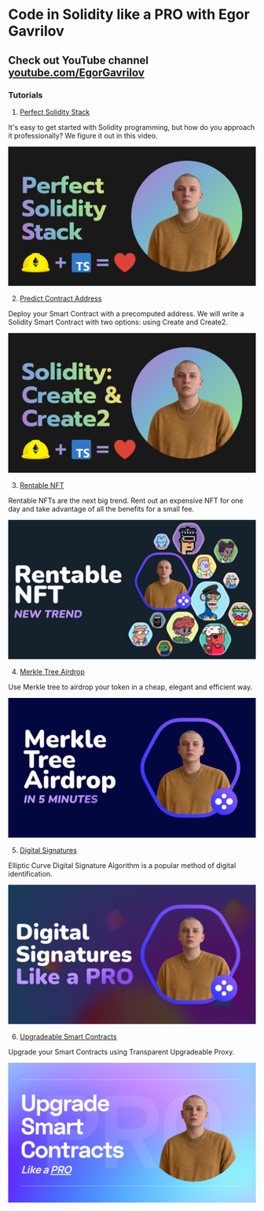 # Code in Solidity like a PRO with Egor Gavrilov

## Check out YouTube channel [youtube.com/EgorGavrilov](https://youtube.com/EgorGavrilov)

### Tutorials

1. [Perfect Solidity Stack](https://youtu.be/NohOI4HWYCs)

It's easy to get started with Solidity programming, but how do you approach it professionally? We figure it out in this video. 

![PerfectSolidityStack](thumbnails/perfect-solidity-stack.png)

2. [Predict Contract Address](https://youtu.be/A27p0qfpcAc)

Deploy your Smart Contract with a precomputed address. We will write a Solidity Smart Contract with two options: using Create and Create2.

![SolidityCreate2](thumbnails/solidity-create2.png)

3. [Rentable NFT](https://youtu.be/DG2lNEMI1TQ)

Rentable NFTs are the next big trend. Rent out an expensive NFT for one day and take advantage of all the benefits for a small fee.

![RentableNFT](thumbnails/rentable-nft.png)

4. [Merkle Tree Airdrop](https://youtu.be/XhzkwB71IJE)

Use Merkle tree to airdrop your token in a cheap, elegant and efficient way. 

![MerkleTreeAirdrop](thumbnails/merkle-tree-airdrop.png)

5. [Digital Signatures](https://youtu.be/w9St9aU9UqQ)

Elliptic Curve Digital Signature Algorithm is a popular method of digital identification.

![Digital Signatures](thumbnails/ecdsa.png)

6. [Upgradeable Smart Contracts](https://youtu.be/3XXw-cIWgV4)

Upgrade your Smart Contracts using Transparent Upgradeable Proxy.

![Upgradeable Smart Contracts](thumbnails/proxy.png)
